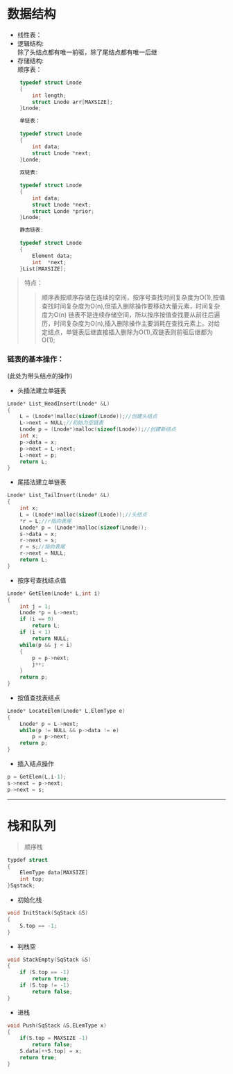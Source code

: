 # 数据结构  
- 线性表：  
- 逻辑结构:  
	除了头结点都有唯一前驱，除了尾结点都有唯一后继  
- 存储结构:  
	顺序表：
~~~c++
	typedef struct Lnode
	{
		int length;
		struct Lnode arr[MAXSIZE];
	}Lnode;

	单链表：
	
	typedef struct Lnode
	{
		int data;
		struct Lnode *next;
	}Londe;
	
	双链表:
	
	typedef struct Lnode
	{
		int data;
		struct Lnode *next;
		struct Londe *prior;
	}Lnode;

	静态链表:
	
	typedef struct Lnode
	{
		Element data;
		int  *next;
	}List[MAXSIZE];
~~~

> 特点：  
>> 顺序表按顺序存储在连续的空间，按序号查找时间复杂度为O(1),按值查找时间复杂度为O(n),但插入删除操作要移动大量元素，时间复杂度为O(n)
>> 链表不是连续存储空间，所以按序按值查找要从前往后遍历，时间复杂度为O(n),插入删除操作主要消耗在查找元素上。对给定结点，单链表后继直接插入删除为O(1),双链表则前驱后继都为O(1);
### 链表的基本操作：  
(此处为带头结点的操作)  
- 头插法建立单链表 
~~~c++
Lnode* List_HeadInsert(Lnode* &L)
{
	L = (Lnode*)malloc(sizeof(Lnode));//创建头结点
	L->next = NULL;//初始为空链表
	Lnode p = (Lnode*)malloc(sizeof(Lnode));//创建新结点
	int x;
	p->data = x;
	p->next = L->next;
	L->next = p;
	return L;
}
~~~
- 尾插法建立单链表
~~~c++
Lnode* List_TailInsert(Lnode* &L)
{
	int x;
	L = (Lnode*)malloc(sizeof(Lnode));//头结点
	*r = L;//r指向表尾
	Lnode* p = (Lnode*)malloc(sizeof(Lnode));
	s->data = x;
	r->next = s;
	r = s;//指向表尾
	r->next = NULL;
	return L;
}
~~~
- 按序号查找结点值
~~~c++
Lnode* GetElem(Lnode* L,int i)
{
	int j = 1;
	Lnode *p = L->next;
	if (i == 0)
		return L;
	if (i < 1)
		return NULL;
	while(p && j < i)
	{
		p = p->next;
		j++;
	}
	return p;
}
~~~
- 按值查找表结点
~~~c++
Lnode* LocateElem(Lnode* L,ElemType e)
{
	Lnode* p = L->next;
	while(p != NULL && p->data != e)
		p = p->next;
	return p;
}
~~~
- 插入结点操作

~~~c++
p = GetElem(L,i-1);
s->next = p->next;
p->next = s;
~~~
---
# 栈和队列  
> 顺序栈  
~~~c++
typdef struct 
{
	ElemType data[MAXSIZE]
	int top;
}Sqstack;
~~~
- 初始化栈
~~~c++
void InitStack(SqStack &S)
{
	S.top == -1;
}
~~~
- 判栈空
~~~c++
void StackEmpty(SqStack &S)
{
	if (S.top == -1)
		return true;
	if (S.top != -1)
		return false;
}
~~~
- 进栈
~~~c++
void Push(SqStack &S,ELemType x)
{
	if(S.top = MAXSIZE -1)
		return false;
	S.data[++S.top] = x;
	return true;
}

